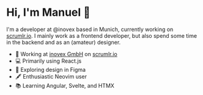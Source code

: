 # Hi, I'm Manuel 👋

I'm a developer at @inovex based in Munich, currently working on [scrumlr.io](https://scrumlr.io). I mainly work as a frontend developer, but also spend some time in the backend and as an (amateur) designer.

- 🚀 Working at [inovex GmbH](https://inovex.de) on [scrumlr.io](https://scrumlr.io)
- 💻 Primarily using React.js
- 🎨 Exploring design in Figma
- 🖋️ Enthusiastic Neovim user
- 📚 Learning Angular, Svelte, and HTMX
